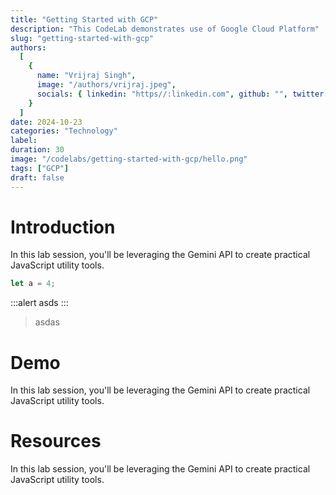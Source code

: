 ```yaml
---
title: "Getting Started with GCP"
description: "This CodeLab demonstrates use of Google Cloud Platform"
slug: "getting-started-with-gcp"
authors:
  [
    {
      name: "Vrijraj Singh",
      image: "/authors/vrijraj.jpeg",
      socials: { linkedin: "https//:linkedin.com", github: "", twitter: "" },
    }
  ]
date: 2024-10-23
categories: "Technology"
label:
duration: 30
image: "/codelabs/getting-started-with-gcp/hello.png"
tags: ["GCP"]
draft: false
---
```


# Introduction

In this lab session, you'll be leveraging the Gemini API to create practical JavaScript utility tools.

```js
let a = 4;
```

:::alert
asds
:::

> asdas

# Demo

In this lab session, you'll be leveraging the Gemini API to create practical JavaScript utility tools.

# Resources

In this lab session, you'll be leveraging the Gemini API to create practical JavaScript utility tools.
